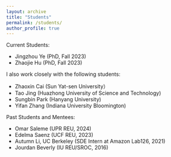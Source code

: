 ```yaml
---
layout: archive
title: "Students"
permalink: /students/
author_profile: true
---
```


Current Students:
- Jingzhou Ye (PhD, Fall 2023)
- Zhaojie Hu (PhD, Fall 2023)

I also work closely with the following students:
- Zhaoxin Cai (Sun Yat-sen University）
- Tao Jing (Huazhong University of Science and Technology)
- Sungbin Park (Hanyang University)
- Yifan Zhang (Indiana University Bloomington)

Past Students and Mentees:
- Omar Saleme (UPR REU, 2024)
- Edelma Saenz (UCF REU, 2023)
- Autumn Li, UC Berkeley (SDE Intern at Amazon Lab126, 2021)
- Jourdan Beverly (IU REU/SROC, 2016)

<!--- <a href="https://xw48.github.io/faqs">FAQs for Future Students</a></p> -->
